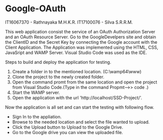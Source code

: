 # Google-OAuth
IT16067370 - Rathnayaka M.H.K.R.
IT17100076 - Silva S.R.R.M.

This web application consist the service of an OAuth Authorization Server and an OAuth Resource Server.
Go to the GoogleDevelpers site and obtain the ClientID and the Secret Key by connecting the Google account with the Client Application.
The Application was implemented using the HTML, CSS, JavaSript and WAMP Server. Visual Studio Code was used as the IDE.

Steps to build and deploy the application for testing.

1. Create a folder in to the mentioned location. (C:\wamp64\www)
2. Clone the project to the newly created folder.
3. Open the command promt from the same location and open the project from Visual Studio Code.(Type in the command Propmt-->> code .)
4. Start the WAMP server.
5. Open the application with the url 'http://localhost/SSD-Project/'.

 Now the application is all set and can start the testing with following flow.
 * Sign In to the appliation.
 * Browse to the needed location and select the file wanted to upload.
 * Click the Upload button to Upload to the Google Drive.
 * Go to the Google drive you can view the uploaded file. 

